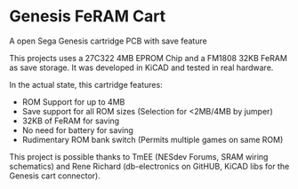 # Genesis FeRAM Cart
A open Sega Genesis cartridge PCB with save feature

This projects uses a 27C322 4MB EPROM Chip and a FM1808 32KB FeRAM as save storage. It was developed in KiCAD and tested in real hardware.

In the actual state, this cartridge features:

- ROM Support for up to 4MB
- Save support for all ROM sizes (Selection for <2MB/4MB by jumper)
- 32KB of FeRAM for saving
- No need for battery for saving
- Rudimentary ROM bank switch (Permits multiple games on same ROM)

This project is possible thanks to TmEE (NESdev Forums, SRAM wiring schematics) and Rene Richard (db-electronics on GitHUB, KiCAD libs for the Genesis cart connector).
